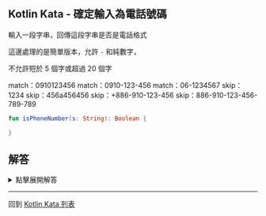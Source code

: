 ## Kotlin Kata - 確定輸入為電話號碼

輸入一段字串，回傳這段字串是否是電話格式

這邊處理的是簡單版本，允許 `-` 和純數字，

不允許短於 5 個字或超過 20 個字

match：0910123456
match：0910-123-456
match：06-1234567
skip：1234
skip：456a456456
skip：+886-910-123-456
skip：886-910-123-456-789-789

```kotlin
fun isPhoneNumber(s: String): Boolean {

}
```

## 解答

<details>
  <summary>點擊展開解答</summary>

這題用來練習如何使用 regular expression 來進行字串判斷

我們可以嘗試用 `when` 將上述條件寫成單一表達式

```kotlin
fun isPhoneNumber(s: String) = when (true) {
    s.length < 5 || s.length > 20 -> false
    Regex("""[0-9-]+""") matches s -> true
    else -> false
}
```

</details>

------

回到 [Kotlin Kata 列表](index.md)
  

